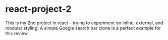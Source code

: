 # react-project-2
This is my 2nd project in react - trying to experiment on inline, external, and modular styling. A simple Google search bar clone is a perfect example for this review.
